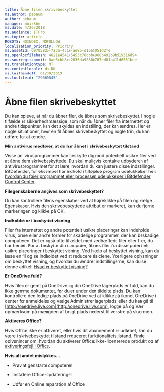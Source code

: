 ```yaml
---
title: Åbne filen skrivebeskyttet
ms.author: pebaum
author: pebaum
manager: mnirkhe
ms.date: 4/26/2018
ms.audience: ITPro
ms.topic: article
ROBOTS: NOINDEX, NOFOLLOW
localization_priority: Priority
ms.assetid: 69705825-723a-4c1e-ae85-d16b5051d2fe
ms.openlocfilehash: 4621e4541c5453c76dbbe968b492b9bd19316d94
ms.sourcegitcommit: 0ae6cbb8cf2836da98300767ed81b411d6551bee
ms.translationtype: MT
ms.contentlocale: da-DK
ms.lasthandoff: 01/30/2019
ms.locfileid: "29660845"
---
```

# <a name="file-open-read-only"></a>Åbne filen skrivebeskyttet

Du kan opleve, at når du åbner filer, de åbnes som skrivebeskyttet. I nogle tilfælde er sikkerhedsmæssige, som når du åbner filer fra internettet og andre tidspunkter, kan det skyldes en indstilling, der kan ændres. Her er nogle situationer, hvor en fil åbnes skrivebeskyttet og nogle trin, du kan udføre for at ændre.
  
 **Min antivirus medfører, at du har åbnet i skrivebeskyttet tilstand**
  
Visse antivirusprogrammer kan beskytte dig mod potentielt usikre filer ved at åbne dem skrivebeskyttede. Du skal muligvis kontakte udbyderen af antivirusprogrammet for at lære, hvordan du kan justere disse indstillinger. BitDefender, for eksempel har indhold i tilføjelse program udelukkelser her: [hvordan du føjer programmet eller processen udelukkelser i Bitdefender Control Center](https://www.bitdefender.com/support/how-to-add-application-or-process-exclusions-in-bitdefender-control-center-1119.mdl).
  
 **Filegenskaberne angives som skrivebeskyttet?**
  
Du kan kontrollere filens egenskaber ved at højreklikke på filen og vælge Egenskaber. Hvis den skrivebeskyttede attribut er markeret, kan du fjerne markeringen og klikke på OK.
  
 **Indholdet er i beskyttet visning**
  
Filer fra internettet og andre potentielt usikre placeringer kan indeholde virus, orme eller andre former for skadelige programmer, der kan beskadige computeren. Det er også ofte tilfældet med vedhæftede filer eller filer, du har hentet. For at beskytte din computer, åbnes filer fra disse potentielt usikre placeringer i beskyttet visning. Ved hjælp af beskyttet visning, kan du læse en fil og se indholdet ved at reducere risiciene. Yderligere oplysninger om beskyttet visning, og hvordan du ændrer indstillingerne, kan du se denne artikel: [Hvad er beskyttet visning?](https://support.office.com/article/d6f09ac7-e6b9-4495-8e43-2bbcdbcb6653)
  
 **Er OneDrive fuld?**
  
Hvis filen er gemt på OneDrive og din OneDrive lagerplads er fuld, kan du ikke gemme dokumentet, før du er under den tildelte plads. Du kan kontrollere den ledige plads på OneDrive ved at klikke på ikonet OneDrive i center for anmeldelse og vælge Administrer lagerplads, eller du kan gå til [http://onedrive.live.com](http://onedrive.live.com), logge på og Vær opmærksom på mængden af brugt plads nederst til venstre på skærmen.
  
 **Aktiveres Office?**
  
Hvis Office ikke er aktiveret, eller hvis dit abonnement er udløbet, kan du være i skrivebeskyttet tilstand reduceret funktionalitetstilstand. Finde oplysninger om, hvordan du aktiverer Office: [ikke-licenserede produkt og af aktiveringsfejl i Office](https://support.office.com/article/0d23d3c0-c19c-4b2f-9845-5344fedc4380).
  
 **Hvis alt andet mislykkes...**
  
- Prøv at genstarte computeren
    
- Installere Office-opdateringer
    
- Udfør en Online reparation af Office
    

